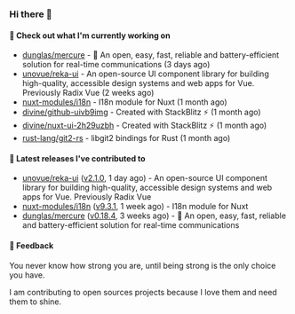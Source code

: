 ### Hi there 👋

#### 👷 Check out what I'm currently working on

- [dunglas/mercure](https://github.com/dunglas/mercure) - 🪽 An open, easy, fast, reliable and battery-efficient solution for real-time communications (3 days ago)
- [unovue/reka-ui](https://github.com/unovue/reka-ui) - An open-source UI component library for building high-quality, accessible design systems and web apps for Vue. Previously Radix Vue (2 weeks ago)
- [nuxt-modules/i18n](https://github.com/nuxt-modules/i18n) - I18n module for Nuxt (1 month ago)
- [divine/github-uivb9img](https://github.com/divine/github-uivb9img) - Created with StackBlitz ⚡️ (1 month ago)
- [divine/nuxt-ui-2h29uzbh](https://github.com/divine/nuxt-ui-2h29uzbh) - Created with StackBlitz ⚡️ (1 month ago)
- [rust-lang/git2-rs](https://github.com/rust-lang/git2-rs) - libgit2 bindings for Rust (1 month ago)

#### 🔭 Latest releases I've contributed to

- [unovue/reka-ui](https://github.com/unovue/reka-ui) ([v2.1.0](https://github.com/unovue/reka-ui/releases/tag/v2.1.0), 1 day ago) - An open-source UI component library for building high-quality, accessible design systems and web apps for Vue. Previously Radix Vue
- [nuxt-modules/i18n](https://github.com/nuxt-modules/i18n) ([v9.3.1](https://github.com/nuxt-modules/i18n/releases/tag/v9.3.1), 1 week ago) - I18n module for Nuxt
- [dunglas/mercure](https://github.com/dunglas/mercure) ([v0.18.4](https://github.com/dunglas/mercure/releases/tag/v0.18.4), 3 weeks ago) - 🪽 An open, easy, fast, reliable and battery-efficient solution for real-time communications

#### 💬 Feedback
You never know how strong you are, until being strong is the only choice you have.

I am contributing to open sources projects because I love them and need them to shine.
